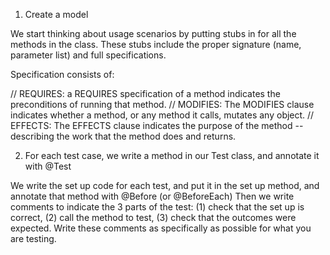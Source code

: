 1) Create a model

We start thinking about usage scenarios by putting stubs in for all the methods in the class. These stubs include the proper signature (name, parameter list) and full specifications.

Specification consists of:

// REQUIRES: a REQUIRES specification of a method indicates the preconditions of running that method. 
// MODIFIES: The MODIFIES clause indicates whether a method, or any method it calls, mutates any object.
// EFFECTS: The EFFECTS clause indicates the purpose of the method -- describing the work that the method does and returns. 

2) For each test case, we write a method in our Test class, and annotate it with @Test 

We write the set up code for each test, and put it in the set up method, and annotate that method with @Before (or @BeforeEach)
Then we write comments to indicate the 3 parts of the test: 
(1) check that the set up is correct, 
(2) call the method to test, 
(3) check that the outcomes were expected. Write these comments as specifically as possible for what you are testing.